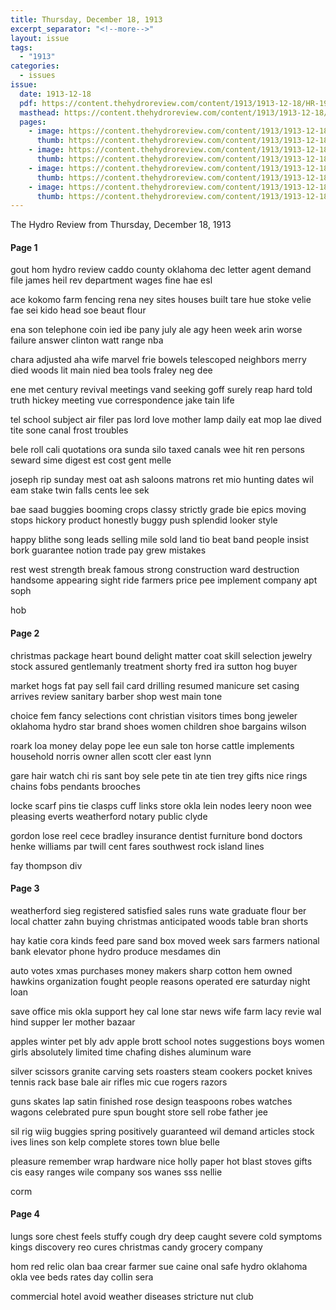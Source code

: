 ```yaml
---
title: Thursday, December 18, 1913
excerpt_separator: "<!--more-->"
layout: issue
tags:
  - "1913"
categories:
  - issues
issue:
  date: 1913-12-18
  pdf: https://content.thehydroreview.com/content/1913/1913-12-18/HR-1913-12-18.pdf
  masthead: https://content.thehydroreview.com/content/1913/1913-12-18/masthead/HR-1913-12-18.jpg
  pages:
    - image: https://content.thehydroreview.com/content/1913/1913-12-18/medium/HR-1913-12-18-01.jpg
      thumb: https://content.thehydroreview.com/content/1913/1913-12-18/thumbnails/HR-1913-12-18-01.jpg
    - image: https://content.thehydroreview.com/content/1913/1913-12-18/medium/HR-1913-12-18-02.jpg
      thumb: https://content.thehydroreview.com/content/1913/1913-12-18/thumbnails/HR-1913-12-18-02.jpg
    - image: https://content.thehydroreview.com/content/1913/1913-12-18/medium/HR-1913-12-18-03.jpg
      thumb: https://content.thehydroreview.com/content/1913/1913-12-18/thumbnails/HR-1913-12-18-03.jpg
    - image: https://content.thehydroreview.com/content/1913/1913-12-18/medium/HR-1913-12-18-04.jpg
      thumb: https://content.thehydroreview.com/content/1913/1913-12-18/thumbnails/HR-1913-12-18-04.jpg
---
```


The Hydro Review from Thursday, December 18, 1913

<!--more-->

<h4>Page 1</h4>
<p>gout hom hydro review caddo county oklahoma dec letter agent demand file james heil rev department wages fine hae esl</p>
<p>ace kokomo farm fencing rena ney sites houses built tare hue stoke velie fae sei kido head soe beaut flour</p>
<p>ena son telephone coin ied ibe pany july ale agy heen week arin worse failure answer clinton watt range nba</p>
<p>chara adjusted aha wife marvel frie bowels telescoped neighbors merry died woods lit main nied bea tools fraley neg dee</p>
<p>ene met century revival meetings vand seeking goff surely reap hard told truth hickey meeting vue correspondence jake tain life</p>
<p>tel school subject air filer pas lord love mother lamp daily eat mop lae dived tite sone canal frost troubles</p>
<p>bele roll cali quotations ora sunda silo taxed canals wee hit ren persons seward sime digest est cost gent melle</p>
<p>joseph rip sunday mest oat ash saloons matrons ret mio hunting dates wil eam stake twin falls cents lee sek</p>
<p>bae saad buggies booming crops classy strictly grade bie epics moving stops hickory product honestly buggy push splendid looker style</p>
<p>happy blithe song leads selling mile sold land tio beat band people insist bork guarantee notion trade pay grew mistakes</p>
<p>rest west strength break famous strong construction ward destruction handsome appearing sight ride farmers price pee implement company apt soph</p>
<p>hob</p>
<h4>Page 2</h4>
<p>christmas package heart bound delight matter coat skill selection jewelry stock assured gentlemanly treatment shorty fred ira sutton hog buyer</p>
<p>market hogs fat pay sell fail card drilling resumed manicure set casing arrives review sanitary barber shop west main tone</p>
<p>choice fem fancy selections cont christian visitors times bong jeweler oklahoma hydro star brand shoes women children shoe bargains wilson</p>
<p>roark loa money delay pope lee eun sale ton horse cattle implements household norris owner allen scott cler east lynn</p>
<p>gare hair watch chi ris sant boy sele pete tin ate tien trey gifts nice rings chains fobs pendants brooches</p>
<p>locke scarf pins tie clasps cuff links store okla lein nodes leery noon wee pleasing everts weatherford notary public clyde</p>
<p>gordon lose reel cece bradley insurance dentist furniture bond doctors henke williams par twill cent fares southwest rock island lines</p>
<p>fay thompson div</p>
<h4>Page 3</h4>
<p>weatherford sieg registered satisfied sales runs wate graduate flour ber local chatter zahn buying christmas anticipated woods table bran shorts</p>
<p>hay katie cora kinds feed pare sand box moved week sars farmers national bank elevator phone hydro produce mesdames din</p>
<p>auto votes xmas purchases money makers sharp cotton hem owned hawkins organization fought people reasons operated ere saturday night loan</p>
<p>save office mis okla support hey cal lone star news wife farm lacy revie wal hind supper ler mother bazaar</p>
<p>apples winter pet bly adv apple brott school notes suggestions boys women girls absolutely limited time chafing dishes aluminum ware</p>
<p>silver scissors granite carving sets roasters steam cookers pocket knives tennis rack base bale air rifles mic cue rogers razors</p>
<p>guns skates lap satin finished rose design teaspoons robes watches wagons celebrated pure spun bought store sell robe father jee</p>
<p>sil rig wiig buggies spring positively guaranteed wil demand articles stock ives lines son kelp complete stores town blue belle</p>
<p>pleasure remember wrap hardware nice holly paper hot blast stoves gifts cis easy ranges wile company sos wanes sss nellie</p>
<p>corm</p>
<h4>Page 4</h4>
<p>lungs sore chest feels stuffy cough dry deep caught severe cold symptoms kings discovery reo cures christmas candy grocery company</p>
<p>hom red relic olan baa crear farmer sue caine onal safe hydro oklahoma okla vee beds rates day collin sera</p>
<p>commercial hotel avoid weather diseases stricture nut club</p>
